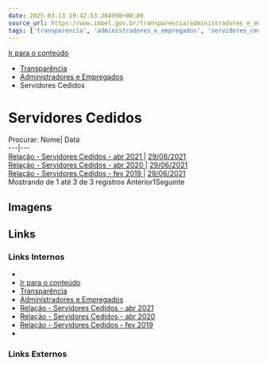 ```yaml
---
date: 2025-03-13 19:42:53.204998+00:00
source_url: https://www.imbel.gov.br/transparencia/administradores_e_empregados/servidores_cedidos
tags: ['transparencia', 'administradores_e_empregados', 'servidores_cedidos']
---
```


[](https://www.imbel.gov.br/transparencia/administradores_e_empregados/servidores_cedidos)
[Ir para o conteúdo](https://www.imbel.gov.br/transparencia/administradores_e_empregados/servidores_cedidos#conteudo)
  * [ Transparência](https://www.imbel.gov.br/transparencia)
  * [ Administradores e Empregados](https://www.imbel.gov.br/transparencia/administradores_e_empregados)
  * Servidores Cedidos


# Servidores Cedidos
Procurar:
Nome| Data  
---|---  
[ Relação - Servidores Cedidos - abr 2021 ](https://www.imbel.gov.br/storage/transparencia/1682516120.pdf) | [29/06/2021](https://www.imbel.gov.br/storage/transparencia/1682516120.pdf)  
[ Relação - Servidores Cedidos - abr 2020 ](https://www.imbel.gov.br/storage/transparencia/1682516329.pdf) | [29/06/2021](https://www.imbel.gov.br/storage/transparencia/1682516329.pdf)  
[ Relação - Servidores Cedidos - fev 2019 ](https://www.imbel.gov.br/storage/transparencia/1682516507.pdf) | [29/06/2021](https://www.imbel.gov.br/storage/transparencia/1682516507.pdf)  
Mostrando de 1 até 3 de 3 registros
Anterior1Seguinte
[ ](https://www.imbel.gov.br/transparencia/administradores_e_empregados/servidores_cedidos#home)


## Imagens



## Links

### Links Internos

- [](https://www.imbel.gov.br/transparencia/administradores_e_empregados/servidores_cedidos)
- [Ir para o conteúdo](https://www.imbel.gov.br/transparencia/administradores_e_empregados/servidores_cedidos#conteudo)
- [Transparência](https://www.imbel.gov.br/transparencia)
- [Administradores e Empregados](https://www.imbel.gov.br/transparencia/administradores_e_empregados)
- [Relação - Servidores Cedidos - abr 2021](https://www.imbel.gov.br/storage/transparencia/1682516120.pdf)
- [Relação - Servidores Cedidos - abr 2020](https://www.imbel.gov.br/storage/transparencia/1682516329.pdf)
- [Relação - Servidores Cedidos - fev 2019](https://www.imbel.gov.br/storage/transparencia/1682516507.pdf)
- [](https://www.imbel.gov.br/transparencia/administradores_e_empregados/servidores_cedidos#home)

### Links Externos


